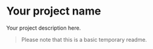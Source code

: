 # Your project name
Your project description here.

> Please note that this is a basic temporary readme.